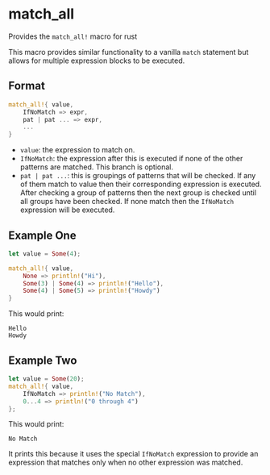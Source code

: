 # match_all
Provides the `match_all!` macro for rust

This macro provides similar functionality to a vanilla `match` statement but allows for multiple expression blocks to be executed.

## Format

```rust
match_all!{ value,
    IfNoMatch => expr,
    pat | pat ... => expr,
    ...
}
```

* `value`: the expression to match on.
* `IfNoMatch`: the expression after this is executed if none of the other patterns are matched. This branch is optional.
* `pat | pat ...`: this is groupings of patterns that will be checked. If any of them match to value then their corresponding expression is executed. After checking a group of patterns then the next group is checked until all groups have been checked. If none match then the `IfNoMatch` expression will be executed.

## Example One

```rust
let value = Some(4);

match_all!{ value,
    None => println!("Hi"),
    Some(3) | Some(4) => println!("Hello"),
    Some(4) | Some(5) => println!("Howdy")
}
```

This would print:

```
Hello
Howdy
```

## Example Two

```rust
let value = Some(20);
match_all!{ value,
    IfNoMatch => println!("No Match"),
    0...4 => println!("0 through 4")
};
```

This would print:

```
No Match
```

It prints this because it uses the special `IfNoMatch` expression to provide an expression that matches only when no other expression was matched.
